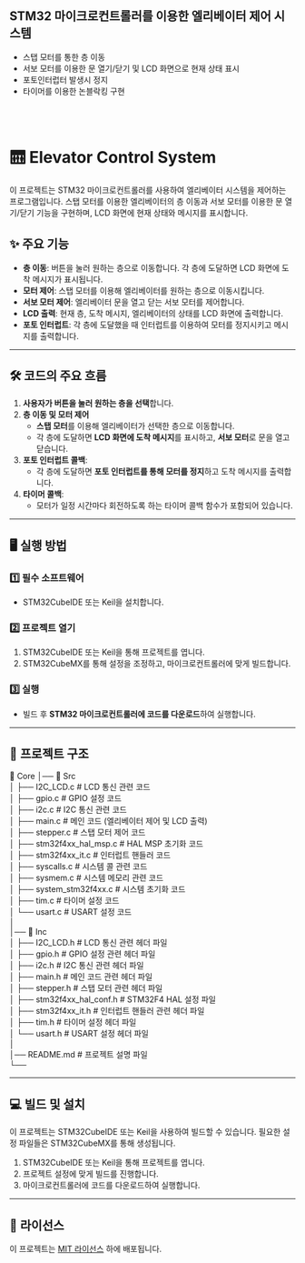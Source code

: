 <br><br>
## STM32 마이크로컨트롤러를 이용한 **엘리베이터 제어 시스템**<br>
- 스탭 모터를 통한 층 이동<br>
- 서보 모터를 이용한 문 열기/닫기 및 LCD 화면으로 현재 상태 표시<br>
- 포토인터럽터 발생시 정지<br>
- 타이머를 이용한 논블락킹 구현<br>

<br><br>

# 🛗 Elevator Control System

이 프로젝트는 STM32 마이크로컨트롤러를 사용하여 엘리베이터 시스템을 제어하는 프로그램입니다. 스탭 모터를 이용한 엘리베이터의 층 이동과 서보 모터를 이용한 문 열기/닫기 기능을 구현하며, LCD 화면에 현재 상태와 메시지를 표시합니다.

## ✨ 주요 기능
- **층 이동**: 버튼을 눌러 원하는 층으로 이동합니다. 각 층에 도달하면 LCD 화면에 도착 메시지가 표시됩니다.
- **모터 제어**: 스탭 모터를 이용해 엘리베이터를 원하는 층으로 이동시킵니다.
- **서보 모터 제어**: 엘리베이터 문을 열고 닫는 서보 모터를 제어합니다.
- **LCD 출력**: 현재 층, 도착 메시지, 엘리베이터의 상태를 LCD 화면에 출력합니다.
- **포토 인터럽트**: 각 층에 도달했을 때 인터럽트를 이용하여 모터를 정지시키고 메시지를 출력합니다.

---

## 🛠 코드의 주요 흐름

1. **사용자가 버튼을 눌러 원하는 층을 선택**합니다.
2. **층 이동 및 모터 제어**
   - **스탭 모터**를 이용해 엘리베이터가 선택한 층으로 이동합니다.
   - 각 층에 도달하면 **LCD 화면에 도착 메시지**를 표시하고, **서보 모터**로 문을 열고 닫습니다.
3. **포토 인터럽트 콜백**:
   - 각 층에 도달하면 **포토 인터럽트를 통해 모터를 정지**하고 도착 메시지를 출력합니다.
4. **타이머 콜백**:
   - 모터가 일정 시간마다 회전하도록 하는 타이머 콜백 함수가 포함되어 있습니다.

---

## 🖥 실행 방법

### 1️⃣ 필수 소프트웨어
- STM32CubeIDE 또는 Keil을 설치합니다.

### 2️⃣ 프로젝트 열기
1. STM32CubeIDE 또는 Keil을 통해 프로젝트를 엽니다.
2. STM32CubeMX를 통해 설정을 조정하고, 마이크로컨트롤러에 맞게 빌드합니다.

### 3️⃣ 실행
- 빌드 후 **STM32 마이크로컨트롤러에 코드를 다운로드**하여 실행합니다.

---

## 📂 프로젝트 구조

📂 Core
│── 📂 Src  
│   ├── I2C_LCD.c                        # LCD 통신 관련 코드  
│   ├── gpio.c                           # GPIO 설정 코드  
│   ├── i2c.c                            # I2C 통신 관련 코드  
│   ├── main.c                           # 메인 코드 (엘리베이터 제어 및 LCD 출력)  
│   ├── stepper.c                        # 스탭 모터 제어 코드  
│   ├── stm32f4xx_hal_msp.c              # HAL MSP 초기화 코드  
│   ├── stm32f4xx_it.c                   # 인터럽트 핸들러 코드  
│   ├── syscalls.c                       # 시스템 콜 관련 코드  
│   ├── sysmem.c                         # 시스템 메모리 관련 코드  
│   ├── system_stm32f4xx.c               # 시스템 초기화 코드  
│   ├── tim.c                            # 타이머 설정 코드  
│   └── usart.c                          # USART 설정 코드  
│  
│── 📂 Inc  
│   ├── I2C_LCD.h                        # LCD 통신 관련 헤더 파일  
│   ├── gpio.h                           # GPIO 설정 관련 헤더 파일  
│   ├── i2c.h                            # I2C 통신 관련 헤더 파일  
│   ├── main.h                           # 메인 코드 관련 헤더 파일  
│   ├── stepper.h                        # 스탭 모터 관련 헤더 파일  
│   ├── stm32f4xx_hal_conf.h             # STM32F4 HAL 설정 파일  
│   ├── stm32f4xx_it.h                   # 인터럽트 핸들러 관련 헤더 파일  
│   ├── tim.h                            # 타이머 설정 헤더 파일  
│   └── usart.h                          # USART 설정 헤더 파일  
│  
│── README.md                            # 프로젝트 설명 파일  
└──

---

## 💻 빌드 및 설치

이 프로젝트는 STM32CubeIDE 또는 Keil을 사용하여 빌드할 수 있습니다. 필요한 설정 파일들은 STM32CubeMX를 통해 생성됩니다.

1. STM32CubeIDE 또는 Keil을 통해 프로젝트를 엽니다.
2. 프로젝트 설정에 맞게 빌드를 진행합니다.
3. 마이크로컨트롤러에 코드를 다운로드하여 실행합니다.

---

## 📜 라이선스

이 프로젝트는 [MIT 라이선스](LICENSE) 하에 배포됩니다.
